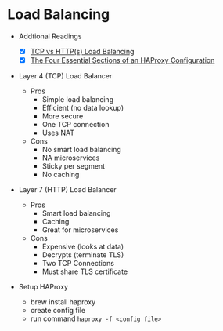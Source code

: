 # Load Balancing

- Addtional Readings
	- [x] [TCP vs HTTP(s) Load Balancing](https://medium.com/martinomburajr/distributed-computing-tcp-vs-http-s-load-balancing-7b3e9efc6167)
	- [x] [The Four Essential Sections of an HAProxy Configuration](https://www.haproxy.com/blog/the-four-essential-sections-of-an-haproxy-configuration/)

- Layer 4 (TCP) Load Balancer
	- Pros
		- Simple load balancing
		- Efficient (no data lookup)
		- More secure
		- One TCP connection
		- Uses NAT
	- Cons
		- No smart load balancing
		- NA microservices
		- Sticky per segment
		- No caching

- Layer 7 (HTTP) Load Balancer
	- Pros
		- Smart load balancing
		- Caching
		- Great for microservices
	- Cons
		- Expensive (looks at data)
		- Decrypts (terminate TLS)
		- Two TCP Connections
		- Must share TLS certificate

- Setup HAProxy
	- brew install haproxy
	- create config file
	- run command `haproxy -f <config file>`
